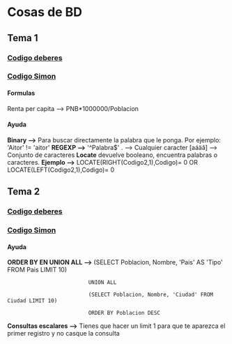 # Cosas de BD
## Tema 1
### [Codigo deberes](code-work.md)
### [Codigo Simon](simon-code.md)
#### Formulas
Renta per capita --> PNB*1000000/Poblacion

#### Ayuda
**Binary -->** Para buscar directamente la palabra que le ponga. Por ejemplo: 'Aitor' != 'aitor'
**REGEXP -->** '^Palabra$' . --> Cualquier caracter [aáäâ] --> Conjunto de caracteres
**Locate** devuelve booleano, encuentra palabras o caracteres. **Ejemplo -->** LOCATE(RIGHT(Codigo2,1),Codigo)= 0 OR LOCATE(LEFT(Codigo2,1),Codigo)= 0

## Tema 2
### [Codigo deberes](code-work2.md)
### [Codigo Simon](simon-code2.md)
#### Ayuda
**ORDER BY EN UNION ALL -->** (SELECT Poblacion, Nombre, 'Pais' AS 'Tipo' FROM Pais LIMIT 10)

                              UNION ALL

                              (SELECT Poblacion, Nombre, 'Ciudad' FROM Ciudad LIMIT 10)
                              
                              ORDER BY Poblacion DESC
**Consultas escalares -->** Tienes que hacer un limit 1 para que te aparezca el primer registro y no casque la consulta